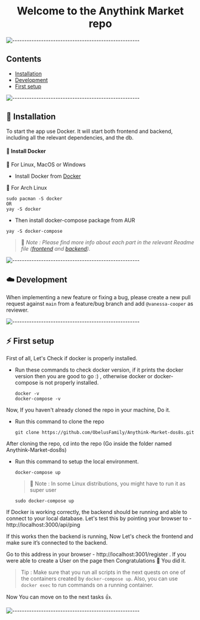 <h1 align="center">Welcome to the Anythink Market repo</h1>

![-----------------------------------------------------](https://raw.githubusercontent.com/andreasbm/readme/master/assets/lines/rainbow.png)

## Contents
- [Installation](#installation)
- [Development](#development)
- [First setup](#first-setup)

![-----------------------------------------------------](https://raw.githubusercontent.com/andreasbm/readme/master/assets/lines/rainbow.png)

## :floppy_disk: Installation
To start the app use Docker. It will start both frontend and backend, including all the relevant dependencies, and the db.

#### :small_blue_diamond: Install Docker
:small_orange_diamond: For Linux, MacOS or Windows

  - Install Docker from [Docker](https://docs.docker.com/get-docker/)

:small_orange_diamond: For Arch Linux
  ```
  sudo pacman -S docker
  OR
  yay -S docker
  ```
   - Then install docker-compose package from AUR
  ```
  yay -S docker-compose
  ```

> :round_pushpin: _Note : Please find more info about each part in the relevant Readme file ([frontend](frontend/readme.md) and [backend](backend/README.md))._

![-----------------------------------------------------](https://raw.githubusercontent.com/andreasbm/readme/master/assets/lines/rainbow.png)

## :cloud: Development

When implementing a new feature or fixing a bug, please create a new pull request against `main` from a feature/bug branch and add `@vanessa-cooper` as reviewer.

![-----------------------------------------------------](https://raw.githubusercontent.com/andreasbm/readme/master/assets/lines/rainbow.png)

## :zap: First setup

<!-- 
  **[TODO 05/01/2018 @vanessa-cooper]:** _It's been a while since anyone ran a fresh copy of this repo. I think it's worth documenting the steps needed to install and run the repo on a new machine?_
-->

First of all, Let's Check if docker is properly installed.
- Run these commands to check docker version, if it prints the docker version then you are good to go :) , otherwise docker or docker-compose is not properly installed.
  ```
  docker -v
  docker-compose -v
  ```
Now, If you haven't already cloned the repo in your machine, Do it.
- Run this command to clone the repo
  ```
  git clone https://github.com/ObelusFamily/Anythink-Market-dos8s.git
  ```
After cloning the repo, cd into the repo (Go inside the folder named Anythink-Market-dos8s)
- Run this command to setup the local environment.
  ```
  docker-compose up
  ```
  > :round_pushpin: Note : In some Linux distributions, you might have to run it as super user
  ```
  sudo docker-compose up
  ```

If Docker is working correctly, the backend should be running and able to connect to your local database.
Let's test this by pointing your browser to - http://localhost:3000/api/ping

If this works then the backend is running, Now Let's check the frontend and make sure it’s connected to the backend.

Go to this address in your browser - http://localhost:3001/register .
If you were able to create a User on the page then Congratulations 🥳 You did it.

> Tip : Make sure that you run all scripts in the next quests on one of the containers created by ```docker-compose up```.  Also, you can use ```docker exec``` to run commands on a running container.

Now You can move on to the next tasks 👍.

![-----------------------------------------------------](https://raw.githubusercontent.com/andreasbm/readme/master/assets/lines/rainbow.png)
